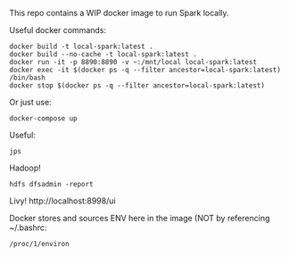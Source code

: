 
This repo contains a WIP docker image to run Spark locally.

Useful docker commands:

```
docker build -t local-spark:latest .
docker build --no-cache -t local-spark:latest .
docker run -it -p 8890:8890 -v ~:/mnt/local local-spark:latest
docker exec -it $(docker ps -q --filter ancestor=local-spark:latest) /bin/bash
docker stop $(docker ps -q --filter ancestor=local-spark:latest)
```

Or just use:

```
docker-compose up
```
Useful:
```
jps
```
Hadoop!  
```
hdfs dfsadmin -report
```

Livy!
http://localhost:8998/ui

Docker stores and sources ENV here in the image (NOT by referencing ~/.bashrc:
```angular2html
/proc/1/environ
```